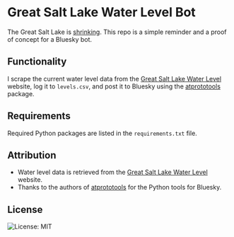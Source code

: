 # Great Salt Lake Water Level Bot


The Great Salt Lake is [shrinking](https://www.reuters.com/business/environment/utahs-great-salt-lake-is-drying-out-threatening-ecological-economic-disaster-2022-07-14/). This repo is a simple reminder and a proof of concept for a Bluesky bot.

## Functionality

I scrape the current water level data from the [Great Salt Lake Water Level](http://greatsalt.uslakes.info/Level.asp) website, log it to `levels.csv`, and post it to Bluesky using the [atprototools](https://github.com/iandklatzco/atprototools) package.

## Requirements

Required Python packages are listed in the `requirements.txt` file.

## Attribution

- Water level data is retrieved from the [Great Salt Lake Water Level](http://greatsalt.uslakes.info/Level.asp) website.
- Thanks to the authors of [atprototools](https://github.com/ianklatzco/atprototools) for the Python tools for Bluesky.


## License

![License: MIT](https://img.shields.io/badge/License-MIT-yellow.svg)
